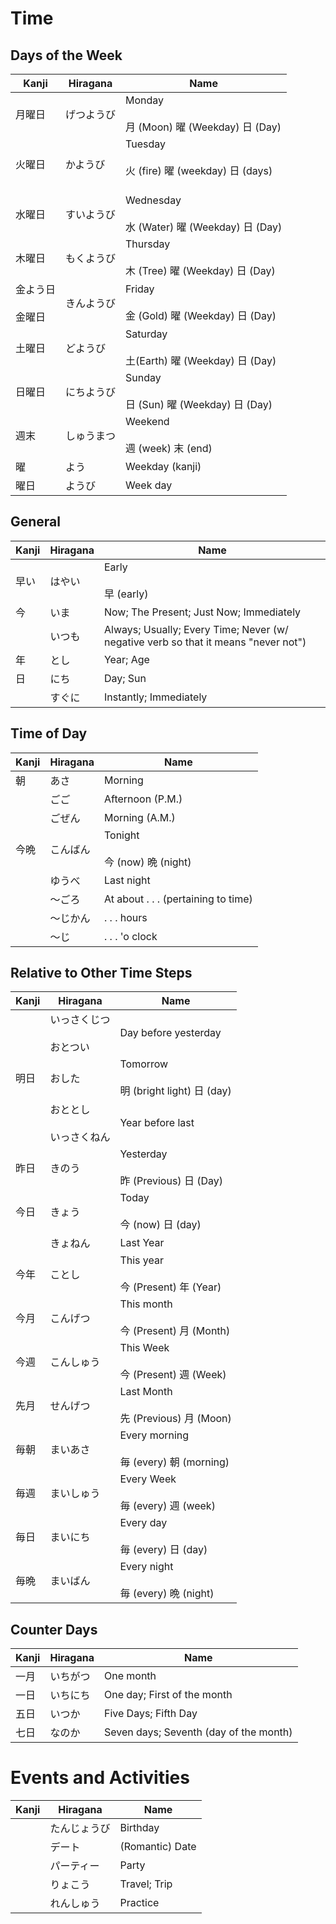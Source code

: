 
# Time
## Days of the Week

| Kanji           | Hiragana | Name                                                 |
| --------------- | -------- | ---------------------------------------------------- |
| 月曜日             | げつようび    | Monday<br><br>月 (Moon) 曜 (Weekday) 日 (Day)           |
| 火曜日             | かようび     | Tuesday<br><br>火 (fire) 曜 (weekday) 日 (days)<br><br> |
| 水曜日             | すいようび    | Wednesday<br><br>水 (Water) 曜 (Weekday) 日 (Day)       |
| 木曜日             | もくようび    | Thursday<br><br>木 (Tree)  曜 (Weekday) 日 (Day)        |
| 金よう日<br><br>金曜日 | きんようび    | Friday<br><br>金 (Gold) 曜 (Weekday) 日 (Day)           |
| 土曜日             | どようび     | Saturday<br><br>土(Earth) 曜 (Weekday) 日 (Day)         |
| 日曜日             | にちようび    | Sunday<br><br>日 (Sun) 曜 (Weekday) 日  (Day)           |
| 週末              | しゅうまつ    | Weekend<br><br>週 (week) 末 (end)                      |
| 曜               | よう       | Weekday (kanji)                                      |
| 曜日              | ようび      | Week day                                             |

## General
| Kanji | Hiragana | Name                                                                               |
| ----- | -------- | ---------------------------------------------------------------------------------- |
| 早い    | はやい      | Early<br><br>早 (early)                                                             |
| 今     | いま       | Now; The Present; Just Now; Immediately                                            |
|       | いつも      | Always; Usually; Every Time; Never (w/ negative verb so that it means "never not") |
| 年     | とし       | Year; Age                                                                          |
| 日     | にち       | Day; Sun                                                                           |
|       | すぐに      | Instantly; Immediately                                                             |

## Time of Day
| Kanji | Hiragana | Name                                |
| ----- | -------- | ----------------------------------- |
| 朝     | あさ       | Morning                             |
|       | ごご       | Afternoon (P.M.)                    |
|       | ごぜん      | Morning (A.M.)                      |
| 今晩    | こんばん     | Tonight<br><br>今 (now) 晩 (night)    |
|       | ゆうべ      | Last night                          |
|       | 〜ごろ      | At about . . . (pertaining to time) |
|       | 〜じかん     | . . . hours                         |
|       | 〜じ       | . . . 'o clock                      |



## Relative to Other Time Steps
| Kanji | Hiragana           | Name                                       |
| ----- | ------------------ | ------------------------------------------ |
|       | いっさくじつ<br><br>おとつい | Day before yesterday                       |
| 明日    | おした                | Tomorrow<br><br>明 (bright light) 日 (day)   |
|       | おととし<br><br>いっさくねん | Year before last                           |
| 昨日    | きのう                | Yesterday<br><br>昨 (Previous) 日 (Day)      |
| 今日    | きょう                | Today <br><br>今 (now) 日 (day)              |
|       | きょねん               | Last Year                                  |
| 今年    | ことし                | This year<br><br>今 (Present) 年 (Year)      |
| 今月    | こんげつ               | This month<br><br>今 (Present) 月 (Month)    |
| 今週    | こんしゅう              | This Week<br><br>今 (Present) 週 (Week)      |
| 先月    | せんげつ               | Last Month<br><br>先 (Previous) 月 (Moon)    |
| 毎朝    | まいあさ               | Every morning<br><br>毎 (every) 朝 (morning) |
| 毎週    | まいしゅう              | Every Week<br><br>毎 (every) 週 (week)       |
| 毎日    | まいにち               | Every day<br><br>毎 (every) 日 (day)         |
| 毎晩    | まいばん               | Every night<br><br>毎 (every) 晩 (night)     |



## Counter Days 

| Kanji | Hiragana | Name                                   |
| ----- | -------- | -------------------------------------- |
| 一月    | いちがつ     | One month                              |
| 一日    | いちにち     | One day; First of the month            |
| 五日    | いつか      | Five Days; Fifth Day                   |
| 七日    | なのか      | Seven days; Seventh (day of the month) |

# Events and Activities

| Kanji | Hiragana | Name            |
| ----- | -------- | --------------- |
|       | たんじょうび   | Birthday        |
|       | デート      | (Romantic) Date |
|       | パーティー    | Party           |
|       | りょこう     | Travel; Trip    |
|       | れんしゅう    | Practice        |

